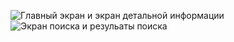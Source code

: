 ![Главный экран и экран детальной информации](https://i.imgur.com/Meb96YV.jpg)
![Экран поиска и резульаты поиска](https://i.imgur.com/pQHQ5yH.jpg)
